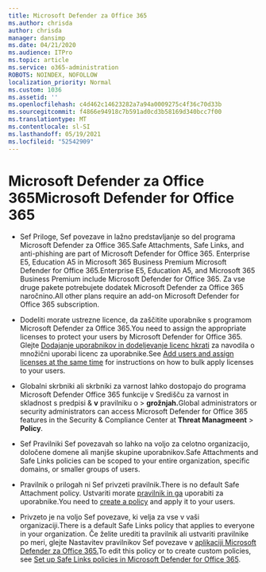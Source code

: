 ```yaml
---
title: Microsoft Defender za Office 365
ms.author: chrisda
author: chrisda
manager: dansimp
ms.date: 04/21/2020
ms.audience: ITPro
ms.topic: article
ms.service: o365-administration
ROBOTS: NOINDEX, NOFOLLOW
localization_priority: Normal
ms.custom: 1036
ms.assetid: ''
ms.openlocfilehash: c4d462c14623282a7a94a0009275c4f36c70d33b
ms.sourcegitcommit: f4866e94918c7b591ad0cd3b58169d340bcc7f00
ms.translationtype: MT
ms.contentlocale: sl-SI
ms.lasthandoff: 05/19/2021
ms.locfileid: "52542909"
---
```

# <a name="microsoft-defender-for-office-365"></a><span data-ttu-id="12919-102">Microsoft Defender za Office 365</span><span class="sxs-lookup"><span data-stu-id="12919-102">Microsoft Defender for Office 365</span></span>

- <span data-ttu-id="12919-103">Sef Priloge, Sef povezave in lažno predstavljanje so del programa Microsoft Defender za Office 365.</span><span class="sxs-lookup"><span data-stu-id="12919-103">Safe Attachments, Safe Links, and anti-phishing are part of Microsoft Defender for Office 365.</span></span> <span data-ttu-id="12919-104">Enterprise E5, Education A5 in Microsoft 365 Business Premium Microsoft Defender for Office 365.</span><span class="sxs-lookup"><span data-stu-id="12919-104">Enterprise E5, Education A5, and Microsoft 365 Business Premium include Microsoft Defender for Office 365.</span></span> <span data-ttu-id="12919-105">Za vse druge pakete potrebujete dodatek Microsoft Defender za Office 365 naročnino.</span><span class="sxs-lookup"><span data-stu-id="12919-105">All other plans require an add-on Microsoft Defender for Office 365 subscription.</span></span>

- <span data-ttu-id="12919-106">Dodeliti morate ustrezne licence, da zaščitite uporabnike s programom Microsoft Defender za Office 365.</span><span class="sxs-lookup"><span data-stu-id="12919-106">You need to assign the appropriate licenses to protect your users by Microsoft Defender for Office 365.</span></span> <span data-ttu-id="12919-107">Glejte [Dodajanje uporabnikov in dodeljevanje licenc hkrati](/microsoft-365/admin/add-users/add-users) za navodila o množični uporabi licenc za uporabnike.</span><span class="sxs-lookup"><span data-stu-id="12919-107">See [Add users and assign licenses at the same time](/microsoft-365/admin/add-users/add-users) for instructions on how to bulk apply licenses to your users.</span></span>

- <span data-ttu-id="12919-108">Globalni skrbniki ali skrbniki za varnost lahko dostopajo do programa Microsoft Defender Office 365 funkcije v Središču za varnost in skladnost s predpisi & **v** pravilniku o \> **grožnjah.**</span><span class="sxs-lookup"><span data-stu-id="12919-108">Global administrators or security administrators can access Microsoft Defender for Office 365 features in the Security & Compliance Center at **Threat Managmeent** \> **Policy**.</span></span>

- <span data-ttu-id="12919-109">Sef Pravilniki Sef povezavah so lahko na voljo za celotno organizacijo, določene domene ali manjše skupine uporabnikov.</span><span class="sxs-lookup"><span data-stu-id="12919-109">Safe Attachments and Safe Links policies can be scoped to your entire organization, specific domains, or smaller groups of users.</span></span>

- <span data-ttu-id="12919-110">Pravilnik o prilogah ni Sef privzeti pravilnik.</span><span class="sxs-lookup"><span data-stu-id="12919-110">There is no default  Safe Attachment policy.</span></span> <span data-ttu-id="12919-111">Ustvariti morate [pravilnik in ga](/microsoft-365/security/office-365-security/set-up-atp-safe-attachments-policies) uporabiti za uporabnike.</span><span class="sxs-lookup"><span data-stu-id="12919-111">You need to [create a policy](/microsoft-365/security/office-365-security/set-up-atp-safe-attachments-policies) and apply it to your users.</span></span>

- <span data-ttu-id="12919-112">Privzeto je na voljo Sef povezave, ki velja za vse v vaši organizaciji.</span><span class="sxs-lookup"><span data-stu-id="12919-112">There is a default Safe Links policy that applies to everyone in your organization.</span></span> <span data-ttu-id="12919-113">Če želite urediti ta pravilnik ali ustvariti pravilnike po meri, glejte Nastavitev pravilnikov Sef povezave v [aplikaciji Microsoft Defender za Office 365.](/microsoft-365/security/office-365-security/set-up-atp-safe-links-policies)</span><span class="sxs-lookup"><span data-stu-id="12919-113">To edit this policy or to create custom policies, see [Set up Safe Links policies in Microsoft Defender for Office 365](/microsoft-365/security/office-365-security/set-up-atp-safe-links-policies).</span></span>
